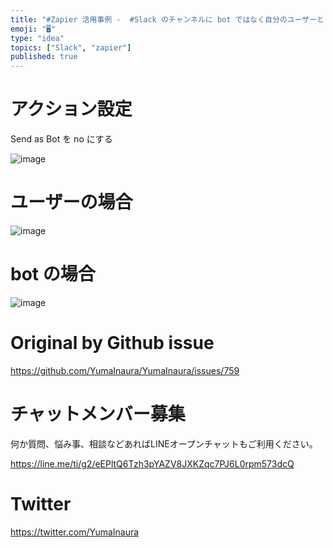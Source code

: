 ```yaml
---
title: "#Zapier 活用事例 -  #Slack のチャンネルに bot ではなく自分のユーザーとして投稿できる"
emoji: "🖥"
type: "idea"
topics: ["Slack", "zapier"]
published: true
---
```


# アクション設定

Send as Bot を no にする

![image](https://user-images.githubusercontent.com/13635059/54238564-25808c00-455c-11e9-83a3-eef631d012af.png)

# ユーザーの場合

![image](https://user-images.githubusercontent.com/13635059/54238721-958f1200-455c-11e9-8ba3-6feedf99715f.png)

# bot の場合

![image](https://user-images.githubusercontent.com/13635059/54238751-ab043c00-455c-11e9-806d-ca5656d137f0.png)




# Original by Github issue

https://github.com/YumaInaura/YumaInaura/issues/759








<!-- Update From Qiita API -->

# チャットメンバー募集


何か質問、悩み事、相談などあればLINEオープンチャットもご利用ください。

https://line.me/ti/g2/eEPltQ6Tzh3pYAZV8JXKZqc7PJ6L0rpm573dcQ





# Twitter


https://twitter.com/YumaInaura


<!-- Update From Qiita API -->


